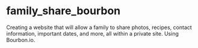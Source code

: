 # family_share_bourbon
Creating a website that will allow a family to share photos, recipes, contact information, important dates, and more, all within a private site. Using Bourbon.io. 
